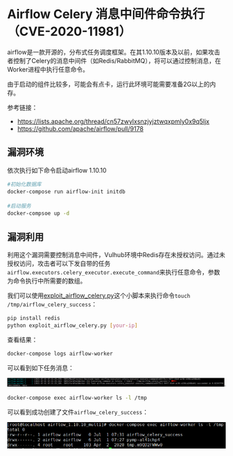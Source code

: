 # Airflow Celery 消息中间件命令执行（CVE-2020-11981）

airflow是一款开源的，分布式任务调度框架。在其1.10.10版本及以前，如果攻击者控制了Celery的消息中间件（如Redis/RabbitMQ），将可以通过控制消息，在Worker进程中执行任意命令。

由于启动的组件比较多，可能会有点卡，运行此环境可能需要准备2G以上的内存。

参考链接：

- <https://lists.apache.org/thread/cn57zwylxsnzjyjztwqxpmly0x9q5ljx>
- <https://github.com/apache/airflow/pull/9178>

## 漏洞环境

依次执行如下命令启动airflow 1.10.10

```bash
#初始化数据库
docker-compose run airflow-init initdb

#启动服务
docker-compsoe up -d
```

## 漏洞利用

利用这个漏洞需要控制消息中间件，Vulhub环境中Redis存在未授权访问。通过未授权访问，攻击者可以下发自带的任务`airflow.executors.celery_executor.execute_command`来执行任意命令，参数为命令执行中所需要的数组。

我们可以使用[exploit_airflow_celery.py](exploit_airflow_celery.py)这个小脚本来执行命令`touch /tmp/airflow_celery_success`：

```bash
pip install redis
python exploit_airflow_celery.py [your-ip]
```

查看结果：

```bash
docker-compose logs airflow-worker
```

可以看到如下任务消息：

![](1.png)

```bash
docker-compose exec airflow-worker ls -l /tmp
```

可以看到成功创建了文件`airflow_celery_success`：

![](2.png)
